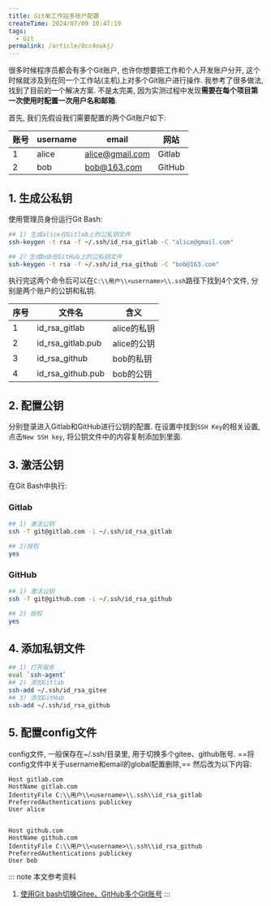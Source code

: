 ```yaml
---
title: Git单工作站多账户配置
createTime: 2024/07/09 10:47:19
tags:
  - Git
permalink: /article/0cc4oukj/
---
```


很多时候程序员都会有多个Git账户, 也许你想要把工作和个人开发账户分开, 这个时候就涉及到在同一个工作站(主机)上对多个Git账户进行操作. 我参考了很多做法, 找到了目前的一个解决方案. 不是太完美, 因为实测过程中发现**需要在每个项目第一次使用时配置一次用户名和邮箱**.

<!-- more -->

首先, 我们先假设我们需要配置的两个Git账户如下:

| 账号 | username | email           | 网站   |
| ---- | -------- | --------------- | ------ |
| 1    | alice    | alice@gmail.com | Gitlab |
| 2    | bob      | bob@163.com     | GitHub |

## 1. 生成公私钥
使用管理员身份运行Git Bash:
```bash
## 1) 生成alice在Gitlab上的公私钥文件
ssh-keygen -t rsa -f ~/.ssh/id_rsa_gitlab -C "alice@gmail.com" 

## 2）生成bob在GitHub上的公私钥文件
ssh-keygen -t rsa -f ~/.ssh/id_rsa_github -C "bob@163.com" 

```
执行完这两个命令后可以在`C:\\用户\\<username>\\.ssh`路径下找到4个文件, 分别是两个账户的公钥和私钥.

| 序号 | 文件名            | 含义        |
| ---- | ----------------- | ----------- |
| 1    | id_rsa_gitlab     | alice的私钥 |
| 2    | id_rsa_gitlab.pub | alice的公钥 |
| 3    | id_rsa_github     | bob的私钥   |
| 4    | id_rsa_github.pub | bob的公钥   |

## 2. 配置公钥
分别登录进入Gitlab和GitHub进行公钥的配置. 在设置中找到`SSH Key`的相关设置, 点击`New SSH key`, 将公钥文件中的内容复制添加到里面.

## 3. 激活公钥
在Git Bash中执行:
### Gitlab
```bash
## 1) 激活公钥
ssh -T git@gitlab.com -i ~/.ssh/id_rsa_gitlab

## 2)授权
yes
```
### GitHub
```bash
## 1) 激活公钥
ssh -T git@github.com -i ~/.ssh/id_rsa_github

## 2) 授权
yes
```

## 4. 添加私钥文件

```bash
## 1) 打开服务
eval `ssh-agent`
## 2) 添加Gitlab
ssh-add ~/.ssh/id_rsa_gitee
## 3) 添加GitHub
ssh-add ~/.ssh/id_rsa_github
```

## 5. 配置config文件
config文件, 一般保存在~/.ssh/目录里, 用于切换多个gitee、github账号.
==将config文件中关于username和email的global配置删除,== 然后改为以下内容:
```text
Host gitlab.com
HostName gitlab.com
IdentityFile C:\\用户\\<username>\\.ssh\\id_rsa_gitlab
PreferredAuthentications publickey
User alice


Host github.com
HostName github.com
IdentityFile C:\\用户\\<username>\\.ssh\\id_rsa_github
PreferredAuthentications publickey
User bob
```


::: note 本文参考资料
1. [使用Git bash切换Gitee、GitHub多个Git账号](https://www.cnblogs.com/gaogao-web/p/18186974)
:::